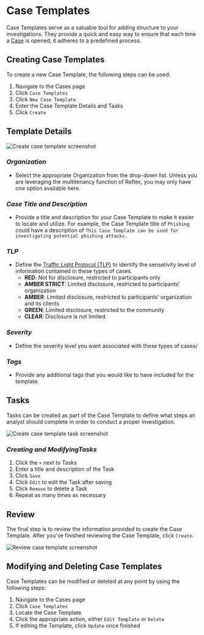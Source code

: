 # Case Templates
Case Templates serve as a valuable tool for adding structure to your investigations. They provide a quick and easy way to ensure that each time a [Case](cases.md) is opened, it adheres to a predefined process.

## Creating Case Templates
To create a new Case Template, the following steps can be used:
1. Navigate to the Cases page
2. Click `Case Templates`
3. Click `New Case Template`
4. Enter the Case Template Details and Tasks
5. Click `Create`

## Template Details
![Create case template screenshot](../img/create_case_template.png)

### *Organization*
* Select the appropriate Organization from the drop-down list. Unless you are leveraging the multitenancy function of Reflex, you may only have one option available here.

### *Case Title and Description*
* Provide a title and description for your Case Template to make it easier to locate and utilize. For example, the Case Template title of `Phishing` could have a description of `This Case Template can be used for investigating potential phishing attacks.`

### *TLP*
* Define the [Traffic Light Protocol (TLP)](https://www.cisa.gov/tlp) to identify the sensetivity level of information contained in these types of cases.
    * **RED**: Not for disclosure, restricted to participants only
    * **AMBER STRICT**: Limited disclosure, restricted to participants’ organization
    * **AMBER**: Limited disclosure, restricted to participants’ organization and its clients
    * **GREEN**: Limited disclosure, restricted to the community
    * **CLEAR**: Disclosure is not limited

### *Severity*
* Define the severity level you want associated with these types of cases/

### *Tags*
* Provide any additional tags that you would like to have included for the template.

## Tasks
Tasks can be created as part of the Case Template to define what steps an analyst should complete in order to conduct a proper investigation.

![Create case template task screenshot](../img/case_template_tasks.png)

### *Creating and ModifyingTasks*
1. Click the `+` next to Tasks
2. Enter a title and description of the Task
3. Click `Save`
4. Click `Edit` to edit the Task after saving
5. Click `Remove` to delete a Task
6. Repeat as many times as necessary

## Review
The final step is to review the information provided to create the Case Template. After you've finished reviewing the Case Template, click `Create`.

![Review case template screenshot](../img/case_template_review.png)

## Modifying and Deleting Case Templates
Case Templates can be modified or deleted at any point by using the following steps:
1. Navigate to the Cases page
2. Click `Case Templates`
3. Locate the Case Template
4. Click the appropriate action, either `Edit Template` or `Delete`
5. If editing the Template, click `Update` once finished